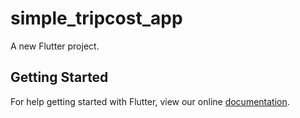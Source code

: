# simple_tripcost_app

A new Flutter project.

## Getting Started

For help getting started with Flutter, view our online
[documentation](https://flutter.io/).
